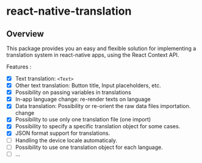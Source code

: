 


# react-native-translation

## Overview
This package provides you an easy and flexible solution for implementing a translation system in react-native apps, using the React Context API.

Features : 
- [x] Text translation: `<Text>`
- [x] Other text translation: Button title, Input placeholders, etc.
- [x] Possibility on passing variables in translations
- [x] In-app language change: re-render texts on language 
- [x] Data translation: Possibility or re-orient the raw data files importation.
change
- [x] Possibility to use only one translation file (one import)
- [x] Possibility to specify a specific translation object for some cases.     
- [x] JSON format support for translations.   
- [ ] Handling the device locale automaticaly.
- [ ] Possibility to use one translation object for each language.
- [ ] ...
